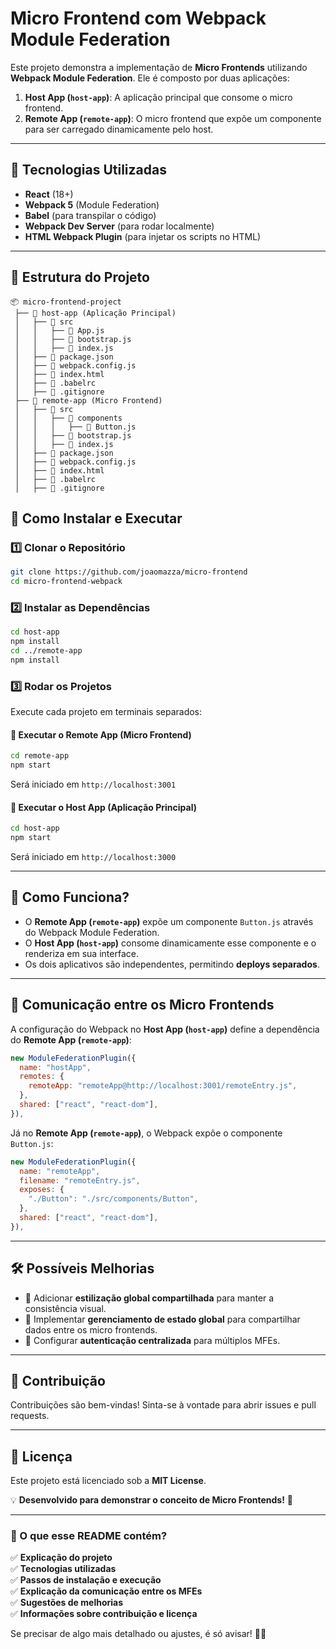 
# Micro Frontend com Webpack Module Federation

Este projeto demonstra a implementação de **Micro Frontends** utilizando **Webpack Module Federation**. Ele é composto por duas aplicações:

1. **Host App (`host-app`)**: A aplicação principal que consome o micro frontend.
2. **Remote App (`remote-app`)**: O micro frontend que expõe um componente para ser carregado dinamicamente pelo host.

---

## 📌 Tecnologias Utilizadas

- **React** (18+)
- **Webpack 5** (Module Federation)
- **Babel** (para transpilar o código)
- **Webpack Dev Server** (para rodar localmente)
- **HTML Webpack Plugin** (para injetar os scripts no HTML)

---

## 📂 Estrutura do Projeto

```
📦 micro-frontend-project
 ├── 📂 host-app (Aplicação Principal)
 │   ├── 📂 src
 │   │   ├── 📜 App.js
 │   │   ├── 📜 bootstrap.js
 │   │   ├── 📜 index.js
 │   ├── 📜 package.json
 │   ├── 📜 webpack.config.js
 │   ├── 📜 index.html
 │   ├── 📜 .babelrc
 │   ├── 📜 .gitignore
 ├── 📂 remote-app (Micro Frontend)
 │   ├── 📂 src
 │   │   ├── 📂 components
 │   │   │   ├── 📜 Button.js
 │   │   ├── 📜 bootstrap.js
 │   │   ├── 📜 index.js
 │   ├── 📜 package.json
 │   ├── 📜 webpack.config.js
 │   ├── 📜 index.html
 │   ├── 📜 .babelrc
 │   ├── 📜 .gitignore
```


## 🚀 Como Instalar e Executar

### 1️⃣ Clonar o Repositório
```sh
git clone https://github.com/joaomazza/micro-frontend
cd micro-frontend-webpack
```

### 2️⃣ Instalar as Dependências
```sh
cd host-app
npm install
cd ../remote-app
npm install
```

### 3️⃣ Rodar os Projetos
Execute cada projeto em terminais separados:

#### 📌 Executar o **Remote App** (Micro Frontend)
```sh
cd remote-app
npm start
```
Será iniciado em `http://localhost:3001`

#### 📌 Executar o **Host App** (Aplicação Principal)
```sh
cd host-app
npm start
```
Será iniciado em `http://localhost:3000`

---

## 🎯 Como Funciona?

- O **Remote App (`remote-app`)** expõe um componente `Button.js` através do Webpack Module Federation.
- O **Host App (`host-app`)** consome dinamicamente esse componente e o renderiza em sua interface.
- Os dois aplicativos são independentes, permitindo **deploys separados**.

---

## 🔗 Comunicação entre os Micro Frontends

A configuração do Webpack no **Host App (`host-app`)** define a dependência do **Remote App (`remote-app`)**:

```javascript
new ModuleFederationPlugin({
  name: "hostApp",
  remotes: {
    remoteApp: "remoteApp@http://localhost:3001/remoteEntry.js",
  },
  shared: ["react", "react-dom"],
}),
```

Já no **Remote App (`remote-app`)**, o Webpack expõe o componente `Button.js`:

```javascript
new ModuleFederationPlugin({
  name: "remoteApp",
  filename: "remoteEntry.js",
  exposes: {
    "./Button": "./src/components/Button",
  },
  shared: ["react", "react-dom"],
}),
```

---

## 🛠 Possíveis Melhorias

- 📌 Adicionar **estilização global compartilhada** para manter a consistência visual.
- 📌 Implementar **gerenciamento de estado global** para compartilhar dados entre os micro frontends.
- 📌 Configurar **autenticação centralizada** para múltiplos MFEs.

---

## 🤝 Contribuição

Contribuições são bem-vindas! Sinta-se à vontade para abrir issues e pull requests.

---

## 📜 Licença

Este projeto está licenciado sob a **MIT License**.


💡 **Desenvolvido para demonstrar o conceito de Micro Frontends!** 🚀

---

### **📌 O que esse README contém?**
✅ **Explicação do projeto**  
✅ **Tecnologias utilizadas**  
✅ **Passos de instalação e execução**  
✅ **Explicação da comunicação entre os MFEs**  
✅ **Sugestões de melhorias**  
✅ **Informações sobre contribuição e licença**  

Se precisar de algo mais detalhado ou ajustes, é só avisar! 🚀😃